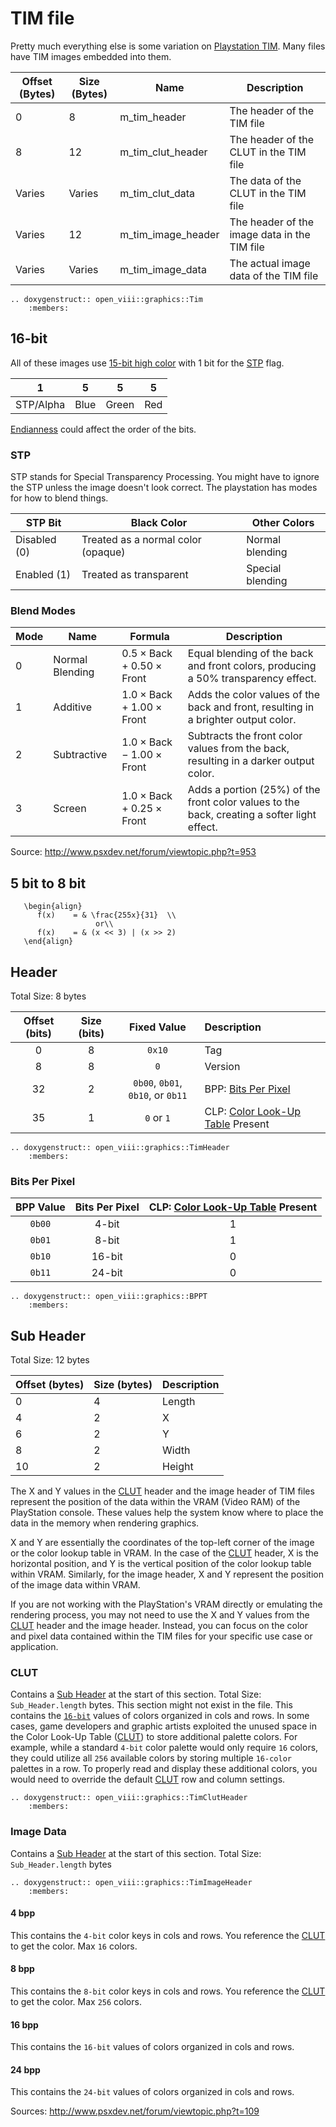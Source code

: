 TIM file
=====
Pretty much everything else is some variation on
[Playstation TIM](http://fileformats.archiveteam.org/wiki/TIM_(PlayStation_graphics)). Many files have TIM images
embedded into them.

| Offset (Bytes) | Size (Bytes) | Name                | Description                                   |
|----------------|--------------|---------------------|-----------------------------------------------|
| 0              | 8            | m_tim_header        | The header of the TIM file                    |
| 8              | 12           | m_tim_clut_header   | The header of the CLUT in the TIM file        |
| Varies         | Varies       | m_tim_clut_data     | The data of the CLUT in the TIM file          |
| Varies         | 12           | m_tim_image_header  | The header of the image data in the TIM file  |
| Varies         | Varies       | m_tim_image_data    | The actual image data of the TIM file         |


```{eval-rst}
.. doxygenstruct:: open_viii::graphics::Tim
    :members:
```

## 16-bit

All of these images use [15-bit high color](https://en.wikipedia.org/wiki/High_color#15-bit_high_color) with 1 bit for
the [STP](#stp) flag.

| 1         | 5    | 5     | 5   |
|-----------|------|-------|-----|
| STP/Alpha | Blue | Green | Red |

[Endianness](https://en.wikipedia.org/wiki/Endianness) could affect the order of the bits.

### STP

STP stands for Special Transparency Processing. You might have to ignore the STP unless the image doesn't look correct.
The playstation has modes for how to
blend things.

| STP Bit	     | Black Color                        | Other Colors     |
|--------------|------------------------------------|------------------|
| Disabled (0) | Treated as a normal color (opaque) | 	Normal blending |
| Enabled (1)  | Treated as transparent	            | Special blending |

### Blend Modes

| Mode | Name            | Formula                                             | Description                                                                                 |
|------|-----------------|-----------------------------------------------------|---------------------------------------------------------------------------------------------|
| 0    | Normal Blending | $0.5 \times \text{Back} + 0.50 \times \text{Front}$ | Equal blending of the back and front colors, producing a 50% transparency effect.           |
| 1    | Additive        | $1.0 \times \text{Back} + 1.00 \times \text{Front}$ | Adds the color values of the back and front, resulting in a brighter output color.          |
| 2    | Subtractive     | $1.0 \times \text{Back} - 1.00 \times \text{Front}$ | Subtracts the front color values from the back, resulting in a darker output color.         |
| 3    | Screen          | $1.0 \times \text{Back} + 0.25 \times \text{Front}$ | Adds a portion (25%) of the front color values to the back, creating a softer light effect. |

Source:
http://www.psxdev.net/forum/viewtopic.php?t=953

## 5 bit to 8 bit

```{math}
   \begin{align}
      f(x)    = & \frac{255x}{31}  \\
                   or\\   
      f(x)    = & (x << 3) | (x >> 2)
   \end{align}   
```

## Header

Total Size: 8 bytes

| Offset (bits) | Size (bits) |            Fixed Value            | Description                               |
|:-------------:|:-----------:|:---------------------------------:|:------------------------------------------|
|       0       |      8      |              `0x10`               | Tag                                       |
|       8       |      8      |                `0`                | Version                                   |
|      32       |      2      | `0b00`, `0b01`, `0b10`, or `0b11` | BPP: [Bits Per Pixel](#bits-per-pixel)    |
|      35       |      1      |            `0` or `1`             | CLP: [Color Look-Up Table](#clut) Present |

```{eval-rst}
.. doxygenstruct:: open_viii::graphics::TimHeader
    :members:
```

### Bits Per Pixel

| BPP Value | Bits Per Pixel | CLP: [Color Look-Up Table](#clut) Present |
|:---------:|:--------------:|:-----------------------------------------:|
|  `0b00`   |     4-bit      |                     1                     |
|  `0b01`   |     8-bit      |                     1                     |
|  `0b10`   |     16-bit     |                     0                     |
|  `0b11`   |     24-bit     |                     0                     |

```{eval-rst}
.. doxygenstruct:: open_viii::graphics::BPPT
    :members:
```

## Sub Header

Total Size: 12 bytes

| Offset (bytes) | Size (bytes) | Description |
|----------------|--------------|-------------|
| 0              | 4            | Length      |
| 4              | 2            | X           |
| 6              | 2            | Y           |
| 8              | 2            | Width       |
| 10             | 2            | Height      |

The X and Y values in the [CLUT](#clut) header and the image header of TIM files represent the position of the data within the
VRAM (Video RAM) of the PlayStation console. These values help the system know where to place the data in the memory
when rendering graphics.

X and Y are essentially the coordinates of the top-left corner of the image or the color lookup table in VRAM. In the
case of the [CLUT](#clut) header, X is the horizontal position, and Y is the vertical position of the color lookup table within
VRAM. Similarly, for the image header, X and Y represent the position of the image data within VRAM.

If you are not working with the PlayStation's VRAM directly or emulating the rendering process, you may not need to use
the X and Y values from the [CLUT](#clut) header and the image header. Instead, you can focus on the color and pixel data
contained within the TIM files for your specific use case or application.

### CLUT

Contains a [Sub Header](#sub-header) at the start of this section. Total Size: `Sub_Header.length` bytes. This section might not exist
in the file. This contains the [`16-bit`](#16-bit) values of colors organized in cols and rows. In some cases, game developers and
graphic artists exploited the unused space in the Color Look-Up Table ([CLUT](#clut))
to store additional palette colors. For example, while a standard `4-bit` color palette would only require `16` colors,
they could utilize all `256` available colors by storing multiple `16-color` palettes in a row. To properly read and
display these additional colors, you would need to override the default [CLUT](#clut) row and column settings.

```{eval-rst}
.. doxygenstruct:: open_viii::graphics::TimClutHeader
    :members:
```

### Image Data

Contains a [Sub Header](#sub-header) at the start of this section. Total Size: `Sub_Header.length` bytes

```{eval-rst}
.. doxygenstruct:: open_viii::graphics::TimImageHeader
    :members:
```

#### 4 bpp

This contains the `4-bit` color keys in cols and rows. You reference the [CLUT](#clut) to get the color. Max `16`
colors.

#### 8 bpp

This contains the `8-bit` color keys in cols and rows. You reference the [CLUT](#clut) to get the color. Max `256`
colors.

#### 16 bpp

This contains the `16-bit` values of colors organized in cols and rows.

#### 24 bpp

This contains the `24-bit` values of colors organized in cols and rows.

Sources: http://www.psxdev.net/forum/viewtopic.php?t=109
